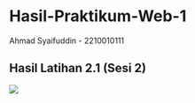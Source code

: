 # Hasil-Praktikum-Web-1
 Ahmad Syaifuddin - 2210010111

## Hasil Latihan 2.1 (Sesi 2)
<img src="https://github.com/ahmadsyaifuddin-99/Hasil-Praktikum-Web-1/assets/77381720/9b3ecda6-9a50-4e01-9b43-eb03c7494a03">
